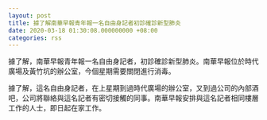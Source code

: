 ```yaml
---
layout: post
title: 據了解南華早報青年報一名自由身記者初診確診新型肺炎
date: 2020-03-18 01:30:08.000000000 +08:00
categories: rss
---
```


據了解，南華早報青年報一名自由身記者，初診確診新型肺炎。南華早報位於時代廣場及黃竹坑的辦公室，今個星期需要關閉進行消毒。

據了解，這名自由身記者，在上星期到過時代廣場的辦公室，又到過公司的內部酒吧，公司將聯絡與這名記者有密切接觸的同事。南華早報安排與這名記者相同樓層工作的人士，即日起在家工作。
